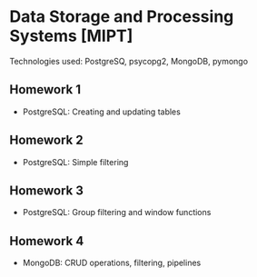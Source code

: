# Data Storage and Processing Systems [MIPT]

Technologies used: PostgreSQ, psycopg2, MongoDB, pymongo

## Homework 1
- PostgreSQL: Creating and updating tables

## Homework 2
- PostgreSQL: Simple filtering

## Homework 3
- PostgreSQL: Group filtering and window functions

## Homework 4
- MongoDB: CRUD operations, filtering, pipelines